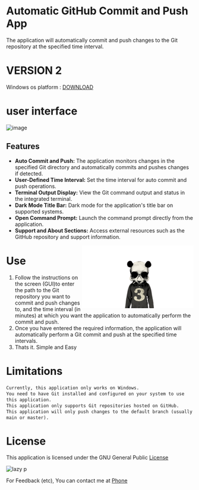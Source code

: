 # Automatic GitHub Commit and Push App

The application will automatically commit and push changes to the Git repository at the specified time interval.

# VERSION 2
Windows os platform  : [ DOWNLOAD ](https://github.com/Hezron26/Auto_git_commit_push/blob/main/Auto-Git2.0.exe?raw=true)

# user interface
![image](https://github.com/ice-black/Auto_git_commit_push/assets/55835551/f704745e-545f-4406-8784-813d7e53e78d)

## Features
- **Auto Commit and Push:** The application monitors changes in the specified Git directory and automatically commits and pushes changes if detected.
- **User-Defined Time Interval:** Set the time interval for auto commit and push operations.
- **Terminal Output Display:** View the Git command output and status in the integrated terminal.
- **Dark Mode Title Bar:** Dark mode for the application's title bar on supported systems.
- **Open Command Prompt:** Launch the command prompt directly from the application.
- **Support and About Sections:** Access external resources such as the GitHub repository and support information.

<img align='right'  alt='' width='300' src="https://github.com/Hezron26/assets/blob/main/sckall.png" >

# Use

1. Follow the instructions on the screen (GUI)to enter the path to the Git repository you want to commit and push changes to, and the time interval (in minutes) at which you want the application to automatically perform the commit and push.
2. Once you have entered the required information, the application will automatically perform a Git commit and push at the specified time intervals.
3. Thats it. Simple and Easy

# Limitations

    Currently, this application only works on Windows.
    You need to have Git installed and configured on your system to use this application.
    This application only supports Git repositories hosted on GitHub.
    This application will only push changes to the default branch (usually main or master).

# License

This application is licensed under the GNU General Public  [ License ](https://raw.githubusercontent.com/Hezron26/Auto_git_commit_push/main/LICENSE)


![lazy p](https://user-images.githubusercontent.com/55835551/226184555-72e10ba4-372b-4040-8d6b-cfd2537cc709.jpg)



For Feedback (etc), You can contact me at [ Phone ](https://wa.me/254714415034)
